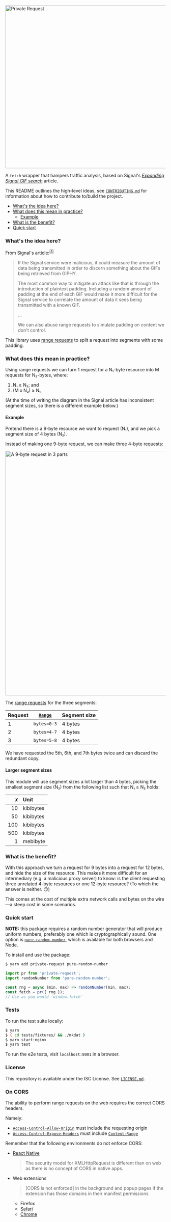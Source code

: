 <img alt="Private Request" src="https://user-images.githubusercontent.com/1623628/88346472-fcad0100-cd22-11ea-80f7-aac41eb9efd5.png" width="512px">

A `fetch` wrapper that hampers traffic analysis, based on Signal's [_Expanding Signal GIF search_][signal-and-giphy] article.

This README outlines the high-level ideas, see [`CONTRIBUTING.md`](./CONTRIBUTING.md) for information about how to contribute to/build the project.

- [What's the idea here?](#whats-the-idea-here)
- [What does this mean in practice?](#what-does-this-mean-in-practice)
  - [Example](#example)
- [What is the benefit?](#what-is-the-benefit)
- [Quick start](#quick-start)

### What's the idea here?

From Signal's article:<sup>[\[1\]][signal-and-giphy]</sup>

> If the Signal service were malicious, it could measure the amount of data being
> transmitted in order to discern something about the GIFs being retrieved from GIPHY.
>
> The most common way to mitigate an attack like that is through the introduction of
> plaintext padding. Including a random amount of padding at the end of each GIF would
> make it more difficult for the Signal service to correlate the amount of data it sees
> being transmitted with a known GIF.
>
> …
>
> We can also abuse range requests to simulate padding on content we don't control.

This library uses [range requests][range-requests] to split a request into segments
with some padding.

### What does this mean in practice?

Using range requests we can turn 1 request for a N₁-byte resource into M requests for N₂-bytes, where:

1. N₁ ≥ N₂; and
2. (M x N₂) ≥ N₁

(At the time of writing the diagram in the Signal article has inconsistent segment sizes,
so there is a different example below.)

#### Example

Pretend there is a 9-byte resource we want to request (N₁), and we pick a segment size of 4 bytes (N₂).

Instead of making one 9-byte request, we can make three 4-byte requests:

<img alt="A 9-byte request in 3 parts" src="https://user-images.githubusercontent.com/1623628/91883754-73f97d00-ec5f-11ea-9df2-7c147e5fe28e.png" width="768px">

The [range requests][range-requests] for the three segments:

| Request | [`Range`][range-header] | Segment size |
|---|---|---|
| 1 | `bytes=0-3` | 4 bytes |
| 2 | `bytes=4-7` | 4 bytes |
| 3 | `bytes=5-8` | 4 bytes |

We have requested the 5th, 6th, and 7th bytes twice and can discard the redundant copy.

#### Larger segment sizes

This module will use segment sizes a lot larger than 4 bytes, picking the smallest
segment size (N₂) from the following list such that N₁ ≥ N₂ holds:

| 𝑥 | Unit |
|---:|:---|
| 10 | kibibytes |
| 50 | kibibytes |
| 100 | kibibytes |
| 500 | kibibytes |
| 1 | mebibyte |

### What is the benefit?

With this approach we turn a request for 9 bytes into a request for 12 bytes, and
hide the size of the resource. This makes it more difficult for an intermediary
(e.g. a malicious proxy server) to know: is the client requesting three unrelated 4-byte resources or one 12-byte resource?
(To which the answer is neither. 😏)

This comes at the cost of multiple extra network calls and bytes on the wire—a steep cost in some scenarios.

### Quick start

**NOTE:** this package requires a random number generator that will produce uniform numbers, preferably one which is cryptographically sound. One option is [`pure-random-number`][pure-random-number], which is available for both browsers and Node.

To install and use the package:

```bash
$ yarn add private-request pure-random-number
```

```js
import pr from 'private-request';
import randomNumber from 'pure-random-number';

const rng = async (min, max) => randomNumber(min, max);
const fetch = pr({ rng });
// Use as you would `window.fetch`
```

### Tests

To run the test suite locally:

```bash
$ yarn
$ ( cd tests/fixtures/ && ./mkdat )
$ yarn start:nginx
$ yarn test
```

To run the e2e tests, visit `localhost:8001` in a browser.

### License

This repository is available under the ISC License. See [`LICENSE.md`](./LICENSE.md).

### On CORS

The ability to perform range requests on the web requires the correct CORS headers.

Namely:

- [`Access-Control-Allow-Origin`](https://developer.mozilla.org/en-US/docs/Web/HTTP/Headers/Access-Control-Allow-Origin) must include the requesting origin
- [`Access-Control-Expose-Headers`](https://developer.mozilla.org/en-US/docs/Web/HTTP/Headers/Access-Control-Expose-Headers) must include [`Content-Range`](https://developer.mozilla.org/en-US/docs/Web/HTTP/Headers/Content-Range)

Remember that the following environments do not enforce CORS:

- [React Native][react-native-networking]

    > The security model for XMLHttpRequest is different than on web as there is no concept of CORS in native apps.

- Web extensions

    > [CORS is not enforced] in the background and popup pages if the extension has those domains in their manifest permissions

    - Firefox
    - [Safari][web-extensions-safari]
    - [Chrome][web-extensions-chrome]

  [pure-random-number]:https://www.npmjs.com/package/pure-random-number
  [signal-and-giphy]:https://signal.org/blog/signal-and-giphy-update/
  [signal-and-giphy-wayback]:https://web.archive.org/web/20200524203345/https://signal.org/blog/signal-and-giphy-update/
  [range-requests]:https://developer.mozilla.org/en-US/docs/Web/HTTP/Range_requests
  [range-header]:https://developer.mozilla.org/en-US/docs/Web/HTTP/Headers/Range
  [react-native-networking]:https://reactnative.dev/docs/network
  [web-extensions-safari]:https://developer.apple.com/forums/thread/654839
  [web-extensions-chrome]:https://developer.chrome.com/extensions/xhr
